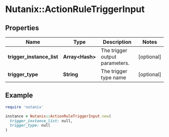 # Nutanix::ActionRuleTriggerInput

## Properties

| Name | Type | Description | Notes |
| ---- | ---- | ----------- | ----- |
| **trigger_instance_list** | **Array&lt;Hash&gt;** | The trigger output parameters. | [optional] |
| **trigger_type** | **String** | The trigger type name | [optional] |

## Example

```ruby
require 'nutanix'

instance = Nutanix::ActionRuleTriggerInput.new(
  trigger_instance_list: null,
  trigger_type: null
)
```


